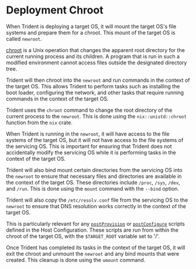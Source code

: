 
# Deployment Chroot

When Trident is deploying a target OS, it will mount the target OS's file
systems and prepare them for a chroot. This mount of the target OS is called
`newroot`.

[chroot](https://www.linux.org/docs/man1/chroot.html) is a Unix operation that
changes the apparent root directory for the current running process and its
children. A program that is run in such a modified environment cannot access
files outside the designated directory tree.

Trident will then chroot into the `newroot` and run commands in the context of
the target OS. This allows Trident to perform tasks such as installing the boot
loader, configuring the network, and other tasks that require running commands
in the context of the target OS.

Trident uses the `chroot` command to change the root directory of the current
process to the `newroot`. This is done using the `nix::unistd::chroot` function
from the `nix` crate.

When Trident is running in the `newroot`, it will have access to the file
systems of the target OS, but it will not have access to the file systems of the
servicing OS. This is important for ensuring that Trident does not accidentally
modify the servicing OS while it is performing tasks in the context of the
target OS.

Trident will also bind mount certain directories from the servicing OS into the
`newroot` to ensure that necessary files and directories are available in the
context of the target OS. These directories include `/proc`, `/sys`, `/dev`,
and `/run`. This is done using the `mount` command with the `--bind` option.

Trident will also copy the `/etc/resolv.conf` file from the servicing OS to the
`newroot` to ensure that DNS resolution works correctly in the context of the
target OS.

This is particularly relevant for any
[`postProvision`](./Script-Hooks.md#post-provision-scripts)
or [`postConfigure`](./Script-Hooks.md#post-configure-scripts)
scripts defined in the Host Configuration. These scripts are run from within
the chroot of the target OS, with the `$TARGET_ROOT` variable set to '/'.

Once Trident has completed its tasks in the context of the target OS, it will
exit the chroot and unmount the `newroot` and any bind mounts that were created. This cleanup is done using the `umount` command.
